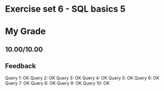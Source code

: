 # Exercise set 6 - SQL basics 5

# My Grade
## 10.00/10.00

## Feedback
Query 1: OK
Query 2: OK
Query 3: OK
Query 4: OK
Query 5: OK
Query 6: OK
Query 7: OK
Query 8: OK
Query 9: OK
Query 10: OK